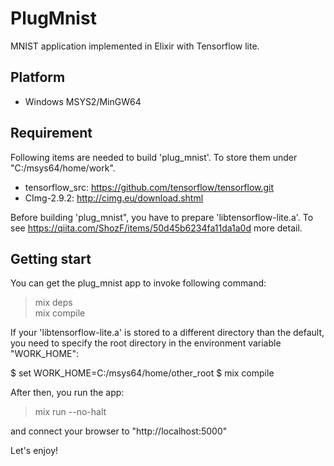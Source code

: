 # PlugMnist

MNIST application implemented in Elixir with Tensorflow lite.

## Platform
- Windows MSYS2/MinGW64

## Requirement

Following items are needed to build 'plug_mnist'. To store them under "C:/msys64/home/work".

- tensorflow_src: https://github.com/tensorflow/tensorflow.git
- CImg-2.9.2:     http://cimg.eu/download.shtml

Before building 'plug_mnist", you have to prepare 'libtensorflow-lite.a'.
To see https://qiita.com/ShozF/items/50d45b6234fa11da1a0d more detail.

## Getting start
You can get the plug_mnist app to invoke following command:

> mix deps<br>
mix compile

If your 'libtensorflow-lite.a' is stored to a different directory than the default,
you need to specify the root directory in the environment variable "WORK_HOME":

$ set WORK_HOME=C:/msys64/home/other_root
$ mix compile

After then, you run the app:

> mix run --no-halt

and connect your browser to "http://localhost:5000"

Let's enjoy!

